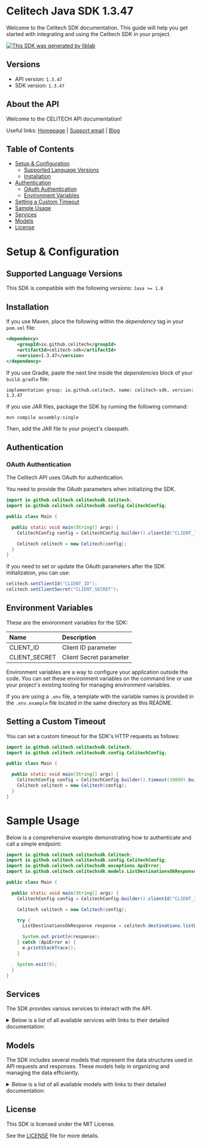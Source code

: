 # Celitech Java SDK 1.3.47

Welcome to the Celitech SDK documentation. This guide will help you get started with integrating and using the Celitech SDK in your project.

[![This SDK was generated by liblab](https://raw.githubusercontent.com/liblaber/liblab-assets/main/assets/built-by-liblab-icon.svg)](https://liblab.com/?utm_source=readme)

## Versions

- API version: `1.3.47`
- SDK version: `1.3.47`

## About the API

Welcome to the CELITECH API documentation!

Useful links: [Homepage](https://www.celitech.com) | [Support email](mailto:support@celitech.com) | [Blog](https://www.celitech.com/blog/)

## Table of Contents

- [Setup & Configuration](#setup--configuration)
  - [Supported Language Versions](#supported-language-versions)
  - [Installation](#installation)
- [Authentication](#authentication)
  - [OAuth Authentication](#oauth-authentication)
  - [Environment Variables](#environment-variables)
- [Setting a Custom Timeout](#setting-a-custom-timeout)
- [Sample Usage](#sample-usage)
- [Services](#services)
- [Models](#models)
- [License](#license)

# Setup & Configuration

## Supported Language Versions

This SDK is compatible with the following versions: `Java >= 1.8`

## Installation

If you use Maven, place the following within the _dependency_ tag in your `pom.xml` file:

```XML
<dependency>
    <groupId>io.github.celitech</groupId>
    <artifactId>celitech-sdk</artifactId>
    <version>1.3.47</version>
</dependency>
```

If you use Gradle, paste the next line inside the _dependencies_ block of your `build.gradle` file:

```Gradle
implementation group: io.github.celitech, name: celitech-sdk, version: 1.3.47
```

If you use JAR files, package the SDK by running the following command:

```shell
mvn compile assembly:single
```

Then, add the JAR file to your project's classpath.

## Authentication

### OAuth Authentication

The Celitech API uses OAuth for authentication.

You need to provide the OAuth parameters when initializing the SDK.

```java
import io.github.celitech.celitechsdk.Celitech;
import io.github.celitech.celitechsdk.config.CelitechConfig;

public class Main {

  public static void main(String[] args) {
    CelitechConfig config = CelitechConfig.builder().clientId("CLIENT_ID").clientSecret("CLIENT_SECRET").build();

    Celitech celitech = new Celitech(config);
  }
}

```

If you need to set or update the OAuth parameters after the SDK initialization, you can use:

```java
celitech.setClientId("CLIENT_ID");
celitech.setClientSecret("CLIENT_SECRET");
```

## Environment Variables

These are the environment variables for the SDK:

| Name          | Description             |
| :------------ | :---------------------- |
| CLIENT_ID     | Client ID parameter     |
| CLIENT_SECRET | Client Secret parameter |

Environment variables are a way to configure your application outside the code. You can set these environment variables on the command line or use your project's existing tooling for managing environment variables.

If you are using a `.env` file, a template with the variable names is provided in the `.env.example` file located in the same directory as this README.

## Setting a Custom Timeout

You can set a custom timeout for the SDK's HTTP requests as follows:

```java
import io.github.celitech.celitechsdk.Celitech;
import io.github.celitech.celitechsdk.config.CelitechConfig;

public class Main {

  public static void main(String[] args) {
    CelitechConfig config = CelitechConfig.builder().timeout(10000).build();
    Celitech celitech = new Celitech(config);
  }
}

```

# Sample Usage

Below is a comprehensive example demonstrating how to authenticate and call a simple endpoint:

```java
import io.github.celitech.celitechsdk.Celitech;
import io.github.celitech.celitechsdk.config.CelitechConfig;
import io.github.celitech.celitechsdk.exceptions.ApiError;
import io.github.celitech.celitechsdk.models.ListDestinationsOkResponse;

public class Main {

  public static void main(String[] args) {
    CelitechConfig config = CelitechConfig.builder().clientId("CLIENT_ID").clientSecret("CLIENT_SECRET").build();

    Celitech celitech = new Celitech(config);

    try {
      ListDestinationsOkResponse response = celitech.destinations.listDestinations();

      System.out.println(response);
    } catch (ApiError e) {
      e.printStackTrace();
    }

    System.exit(0);
  }
}

```

## Services

The SDK provides various services to interact with the API.

<details>
<summary>Below is a list of all available services with links to their detailed documentation:</summary>

| Name                                                                 |
| :------------------------------------------------------------------- |
| [OAuthService](documentation/services/OAuthService.md)               |
| [DestinationsService](documentation/services/DestinationsService.md) |
| [PackagesService](documentation/services/PackagesService.md)         |
| [PurchasesService](documentation/services/PurchasesService.md)       |
| [ESimService](documentation/services/ESimService.md)                 |
| [IFrameService](documentation/services/IFrameService.md)             |

</details>

## Models

The SDK includes several models that represent the data structures used in API requests and responses. These models help in organizing and managing the data efficiently.

<details>
<summary>Below is a list of all available models with links to their detailed documentation:</summary>

| Name                                                                                           | Description |
| :--------------------------------------------------------------------------------------------- | :---------- |
| [GetAccessTokenRequest](documentation/models/GetAccessTokenRequest.md)                         |             |
| [GetAccessTokenOkResponse](documentation/models/GetAccessTokenOkResponse.md)                   |             |
| [ListDestinationsOkResponse](documentation/models/ListDestinationsOkResponse.md)               |             |
| [ListPackagesOkResponse](documentation/models/ListPackagesOkResponse.md)                       |             |
| [CreatePurchaseV2Request](documentation/models/CreatePurchaseV2Request.md)                     |             |
| [CreatePurchaseV2OkResponse](documentation/models/CreatePurchaseV2OkResponse.md)               |             |
| [ListPurchasesOkResponse](documentation/models/ListPurchasesOkResponse.md)                     |             |
| [CreatePurchaseRequest](documentation/models/CreatePurchaseRequest.md)                         |             |
| [CreatePurchaseOkResponse](documentation/models/CreatePurchaseOkResponse.md)                   |             |
| [TopUpEsimRequest](documentation/models/TopUpEsimRequest.md)                                   |             |
| [TopUpEsimOkResponse](documentation/models/TopUpEsimOkResponse.md)                             |             |
| [EditPurchaseRequest](documentation/models/EditPurchaseRequest.md)                             |             |
| [EditPurchaseOkResponse](documentation/models/EditPurchaseOkResponse.md)                       |             |
| [GetPurchaseConsumptionOkResponse](documentation/models/GetPurchaseConsumptionOkResponse.md)   |             |
| [GetEsimOkResponse](documentation/models/GetEsimOkResponse.md)                                 |             |
| [GetEsimDeviceOkResponse](documentation/models/GetEsimDeviceOkResponse.md)                     |             |
| [GetEsimHistoryOkResponse](documentation/models/GetEsimHistoryOkResponse.md)                   |             |
| [GetEsimMacOkResponse](documentation/models/GetEsimMacOkResponse.md)                           |             |
| [TokenOkResponse](documentation/models/TokenOkResponse.md)                                     |             |
| [ListPackagesParameters](documentation/models/ListPackagesParameters.md)                       |             |
| [ListPurchasesParameters](documentation/models/ListPurchasesParameters.md)                     |             |
| [GetEsimParameters](documentation/models/GetEsimParameters.md)                                 |             |
| [ListDestinations400Response](documentation/models/ListDestinations400Response.md)             |             |
| [ListDestinations401Response](documentation/models/ListDestinations401Response.md)             |             |
| [ListPackages400Response](documentation/models/ListPackages400Response.md)                     |             |
| [ListPackages401Response](documentation/models/ListPackages401Response.md)                     |             |
| [CreatePurchaseV2_400Response](documentation/models/CreatePurchaseV2_400Response.md)           |             |
| [CreatePurchaseV2_401Response](documentation/models/CreatePurchaseV2_401Response.md)           |             |
| [ListPurchases400Response](documentation/models/ListPurchases400Response.md)                   |             |
| [ListPurchases401Response](documentation/models/ListPurchases401Response.md)                   |             |
| [CreatePurchase400Response](documentation/models/CreatePurchase400Response.md)                 |             |
| [CreatePurchase401Response](documentation/models/CreatePurchase401Response.md)                 |             |
| [TopUpEsim400Response](documentation/models/TopUpEsim400Response.md)                           |             |
| [TopUpEsim401Response](documentation/models/TopUpEsim401Response.md)                           |             |
| [EditPurchase400Response](documentation/models/EditPurchase400Response.md)                     |             |
| [EditPurchase401Response](documentation/models/EditPurchase401Response.md)                     |             |
| [GetPurchaseConsumption400Response](documentation/models/GetPurchaseConsumption400Response.md) |             |
| [GetPurchaseConsumption401Response](documentation/models/GetPurchaseConsumption401Response.md) |             |
| [GetEsim400Response](documentation/models/GetEsim400Response.md)                               |             |
| [GetEsim401Response](documentation/models/GetEsim401Response.md)                               |             |
| [GetEsimDevice400Response](documentation/models/GetEsimDevice400Response.md)                   |             |
| [GetEsimDevice401Response](documentation/models/GetEsimDevice401Response.md)                   |             |
| [GetEsimHistory400Response](documentation/models/GetEsimHistory400Response.md)                 |             |
| [GetEsimHistory401Response](documentation/models/GetEsimHistory401Response.md)                 |             |
| [GetEsimMac400Response](documentation/models/GetEsimMac400Response.md)                         |             |
| [GetEsimMac401Response](documentation/models/GetEsimMac401Response.md)                         |             |
| [Token400Response](documentation/models/Token400Response.md)                                   |             |
| [Token401Response](documentation/models/Token401Response.md)                                   |             |

</details>

## License

This SDK is licensed under the MIT License.

See the [LICENSE](LICENSE) file for more details.
